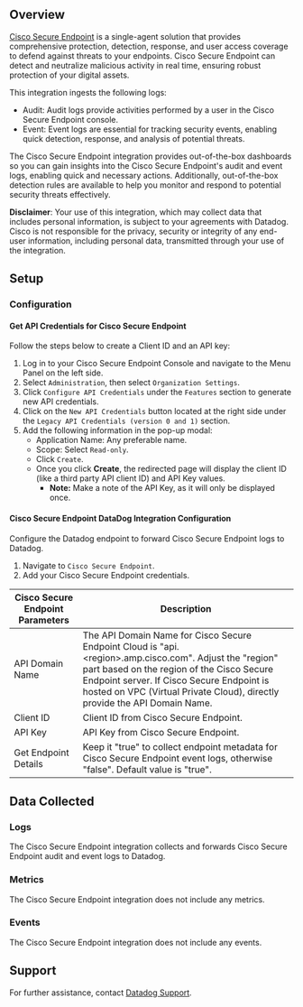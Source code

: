 ## Overview

[Cisco Secure Endpoint][1] is a single-agent solution that provides comprehensive protection, detection, response, and user access coverage to defend against threats to your endpoints. Cisco Secure Endpoint can detect and neutralize malicious activity in real time, ensuring robust protection of your digital assets.

This integration ingests the following logs:
- Audit: Audit logs provide activities performed by a user in the Cisco Secure Endpoint console.
- Event: Event logs are essential for tracking security events, enabling quick detection, response, and analysis of potential threats.

The Cisco Secure Endpoint integration provides out-of-the-box dashboards so you can gain insights into the Cisco Secure Endpoint's audit and event logs, enabling quick and necessary actions. Additionally, out-of-the-box detection rules are available to help you monitor and respond to potential security threats effectively.

**Disclaimer**: Your use of this integration, which may collect data that includes personal information, is subject to your agreements with Datadog. Cisco is not responsible for the privacy, security or integrity of any end-user information, including personal data, transmitted through your use of the integration.

## Setup

### Configuration

#### Get API Credentials for Cisco Secure Endpoint 


Follow the steps below to create a Client ID and an API key:
1. Log in to your Cisco Secure Endpoint Console and navigate to the Menu Panel on the left side.
2. Select `Administration`, then select `Organization Settings`.
3. Click `Configure API Credentials` under the `Features` section to generate new API credentials.
4. Click on the `New API Credentials` button located at the right side under the `Legacy API Credentials (version 0 and 1)` section.
5. Add the following information in the pop-up modal:
    - Application Name: Any preferable name.
    - Scope: Select `Read-only`.
    - Click `Create`.
    - Once you click **Create**, the redirected page will display the client ID (like a third party API client ID) and API Key values.
        - **Note:** Make a note of the API Key, as it will only be displayed once.

#### Cisco Secure Endpoint DataDog Integration Configuration

Configure the Datadog endpoint to forward Cisco Secure Endpoint logs to Datadog.

1. Navigate to `Cisco Secure Endpoint`.
2. Add your Cisco Secure Endpoint credentials.

| Cisco Secure Endpoint Parameters | Description  |
| -------------------- | ------------ |
| API Domain Name                | The API Domain Name for Cisco Secure Endpoint Cloud is "api.\<region\>.amp.cisco.com". Adjust the "region" part based on the region of the Cisco Secure Endpoint server. If Cisco Secure Endpoint is hosted on VPC (Virtual Private Cloud), directly provide the API Domain Name. |
| Client ID      | Client ID from Cisco Secure Endpoint.    |
| API Key           | API Key from Cisco Secure Endpoint.         |
| Get Endpoint Details    | Keep it "true" to collect endpoint metadata for Cisco Secure Endpoint event logs, otherwise "false". Default value is "true". |


## Data Collected

### Logs

The Cisco Secure Endpoint integration collects and forwards Cisco Secure Endpoint audit and event logs to Datadog.

### Metrics

The Cisco Secure Endpoint integration does not include any metrics.

### Events

The Cisco Secure Endpoint integration does not include any events.

## Support

For further assistance, contact [Datadog Support][2].

[1]: https://www.cisco.com/site/in/en/products/security/endpoint-security/secure-endpoint/index.html
[2]: https://docs.datadoghq.com/help/
